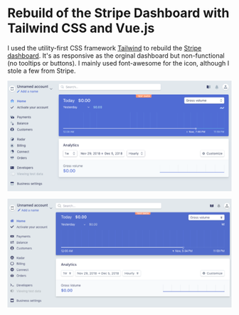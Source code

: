 Rebuild of the Stripe Dashboard with Tailwind CSS and Vue.js
============================================================

I used the utility-first CSS framework [Tailwind](https://tailwindcss.com/) to rebuild the [Stripe dashboard](https://dashboard.stripe.com/test/dashboard). It's as responsive as the orginal dashboard but non-functional (no tooltips or buttons). I mainly used font-awesome for the icon, although I stole a few from Stripe.

![Original](images/original.png)

![Rebuild](images/rebuild.png)
